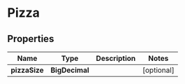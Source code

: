 

# Pizza


## Properties

| Name | Type | Description | Notes |
|------------ | ------------- | ------------- | -------------|
|**pizzaSize** | **BigDecimal** |  |  [optional] |



